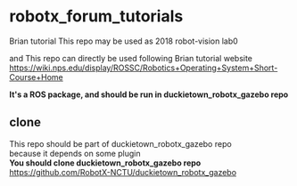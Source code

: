 # robotx_forum_tutorials
Brian tutorial
This repo may be used as 2018 robot-vision lab0 

and This repo can directly be used following Brian tutorial website  
https://wiki.nps.edu/display/ROSSC/Robotics+Operating+System+Short-Course+Home  

**It's a ROS package, and should be run in duckietown_robotx_gazebo repo**


## clone
This repo should be part of duckietown_robotx_gazebo  repo  
because it depends on some plugin  
**You should clone duckietown_robotx_gazebo  repo**  
https://github.com/RobotX-NCTU/duckietown_robotx_gazebo

